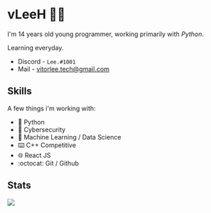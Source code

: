 # vLeeH 👨‍💻 
I'm 14 years old young programmer, working primarily with _Python_.

Learning everyday.

- Discord - `Lee.#1001` <br>
- Mail - <a href="">vitorlee.tech@gmail.com</a>

## Skills 
A few things i'm working with:
- 🐍 Python 
- 👥 Cybersecurity
- 🤖 Machine Learning  /  Data Science
- ⌨️ C++ Competitive 
- 🌐 React JS
- :octocat: Git / Github

## Stats

<img align="left" src="https://github-readme-stats.vercel.app/api?username=vLeeH&count_private=true&show_icons=true&theme=dark&show_border=false"/>
